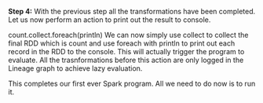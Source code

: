 **Step 4:** With the previous step all the transformations have been completed. Let us now perform an action to print out the result to console.

count.collect.foreach(println)
We can now simply use collect to collect the final RDD which is count and use foreach with println to print out each record in the RDD to the console. This will actually trigger the program to evaluate. All the trasnformations before this action are only logged in the Lineage graph to achieve lazy evaluation.

 

This completes our first ever Spark program. All we need to do now is to run it.
